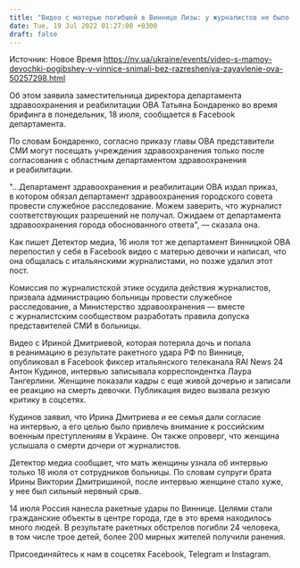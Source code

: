```yaml
---
title: "Видео с матерью погибшей в Виннице Лизы: у журналистов не было разрешения на съемку в больнице — ОВА"
date: Tue, 19 Jul 2022 01:27:00 +0300
draft: false
---
```

Источник: Новое Время https://nv.ua/ukraine/events/video-s-mamoy-devochki-pogibshey-v-vinnice-snimali-bez-razresheniya-zayavlenie-ova-50257298.html


Об этом заявила заместительница директора департамента здравоохранения и реабилитации ОВА Татьяна Бондаренко во время брифинга в понедельник, 18 июля, сообщается в Facebook департамента.

По словам Бондаренко, согласно приказу главы ОВА представители СМИ могут посещать учреждения здравоохранения только после согласования с областным департаментом здравоохранения и реабилитации.

"…Департамент здравоохранения и реабилитации ОВА издал приказ, в котором обязал департамент здравоохранения городского совета провести служебное расследование. Можем заверить, что журналист соответствующих разрешений не получал. Ожидаем от департамента здравоохранения города обоснованного ответа", — сказала она.

Как пишет Детектор медиа, 16 июля тот же департамент Винницкой ОВА перепостил у себя в Facebook видео с матерью девочки и написал, что она общалась с итальянскими журналистами, но позже удалил этот пост.

Комиссия по журналистской этике осудила действия журналистов, призвала администрацию больницы провести служебное расследование, а Министерство здравоохранения — вместе с журналистским сообществом разработать правила допуска представителей СМИ в больницы.

Видео с Ириной Дмитриевой, которая потеряла дочь и попала в реанимацию в результате ракетного удара РФ по Виннице, опубликовал в Facebook фиксер итальянского телеканала RAI News 24 Антон Кудинов, интервью записывала корреспондентка Лаура Тангерлини. Женщине показали кадры с еще живой дочерью и записали ее реакцию на смерть девочки. Публикация видео вызвала резкую критику в соцсетях.

Кудинов заявил, что Ирина Дмитриева и ее семья дали согласие на интервью, а его целью было привлечь внимание к российским военным преступлениям в Украине. Он также опроверг, что женщина услышала о смерти дочери от журналистов.

Детектор медиа сообщает, что мать женщины узнала об интервью только 18 июля от сотрудников больницы. По словам супруги брата Ирины Виктории Дмитришиной, после интервью женщине стало хуже, у нее был сильный нервный срыв.

 14 июля Россия нанесла ракетные удары по Виннице. Целями стали гражданские объекты в центре города, где в это время находилось много людей. В результате ракетных обстрелов погибли 24 человека, в том числе трое детей, более 200 мирных жителей получили ранения.

Присоединяйтесь к нам в соцсетях Facebook, Telegram и Instagram.
